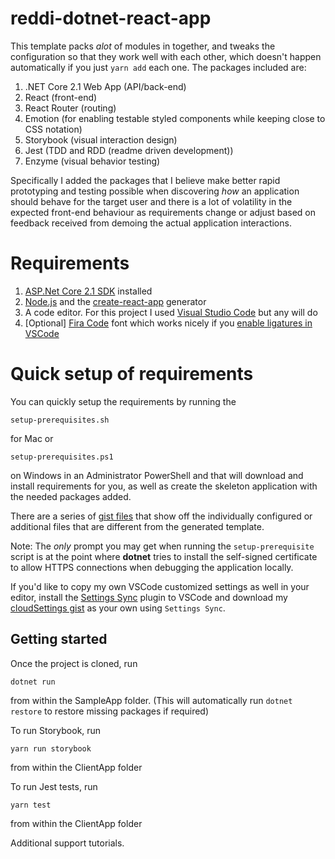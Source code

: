 # reddi-dotnet-react-app
This template packs *alot* of modules in together, and tweaks the configuration so that they work well with each other, which doesn't happen automatically if you just `yarn add` each one. The packages included are:
1. .NET Core 2.1 Web App (API/back-end)
1. React (front-end)
2. React Router (routing)
3. Emotion (for enabling testable styled components while keeping close to CSS notation)
3. Storybook (visual interaction design)
4. Jest (TDD and RDD (readme driven development))
5. Enzyme (visual behavior testing)

Specifically I added the packages that I believe make better rapid prototyping and testing possible when discovering *how* an application should behave for the target user and there is a lot of volatility in the expected front-end behaviour as requirements change or adjust based on feedback received from demoing the actual application interactions.

# Requirements
1. [ASP.Net Core 2.1 SDK](https://www.microsoft.com/net/download) installed
2. [Node.js](https://nodejs.org/en) and the [create-react-app](https://github.com/facebook/create-react-app) generator
3. A code editor. For this project I used [Visual Studio Code](https://code.visualstudio.com) but any will do
4. [Optional] [Fira Code](https://github.com/tonsky/FiraCode) font which works nicely if you [enable ligatures in VSCode](https://github.com/tonsky/FiraCode/wiki/VS-Code-Instructions)

# Quick setup of requirements
You can quickly setup the requirements by running the 
```
setup-prerequisites.sh
``` 
for Mac or 
```
setup-prerequisites.ps1
``` 
on Windows in an Administrator PowerShell and that will download and install requirements for you, as well as create the skeleton application with the needed packages added. 

There are a series of [gist files](https://gist.github.com/nissan/0b49d7524f0729e48e4e436d57533883) that show off the individually configured or additional files that are different from the generated template.

Note: The *only* prompt you may get when running the `setup-prerequisite` script is at the point where **dotnet** tries to install the self-signed certificate to allow HTTPS connections when debugging the application locally.

If you'd like to copy my own VSCode customized settings as well in your editor, install the [Settings Sync](https://marketplace.visualstudio.com/items?itemName=Shan.code-settings-sync) plugin to VSCode and download my [cloudSettings gist](https://gist.github.com/nissan/1eebdf0c22e31598a8f279bb784f7eb8) as your own using `Settings Sync`.

## Getting started
Once the project is cloned, run
```
dotnet run
```
from within the SampleApp folder. (This will automatically run `dotnet restore` to restore missing packages if required)

To run Storybook, run 
```
yarn run storybook
```
from within the ClientApp folder

To run Jest tests, run
```
yarn test
```
from within the ClientApp folder

Additional support tutorials.
